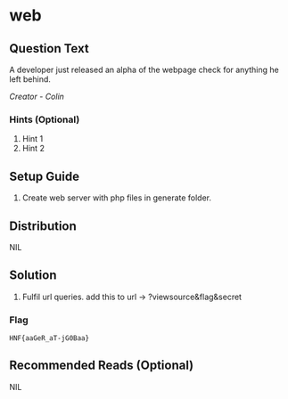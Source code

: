 # web

## Question Text

A developer just released an alpha of the webpage check for anything he left behind.

*Creator - Colin*

### Hints (Optional)
1. Hint 1
2. Hint 2

## Setup Guide
1. Create web server with php files in generate folder.

## Distribution
NIL

## Solution
1. Fulfil url queries. add this to url -> ?viewsource&flag&secret

### Flag
`HNF{aaGeR_aT-jG0Baa}`

## Recommended Reads (Optional)
NIL
